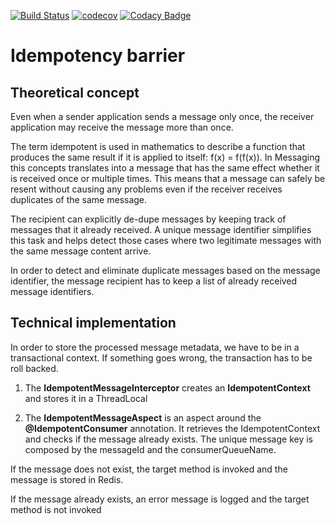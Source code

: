 [![Build Status][ci-img]][ci]
[![codecov](https://codecov.io/gh/ask4gilles/idempotency-barrier/branch/master/graph/badge.svg)](https://codecov.io/gh/ask4gilles/idempotency-barrier)
[![Codacy Badge](https://api.codacy.com/project/badge/Grade/7ee34d1388f549e1ad3298a967f388f0)](https://www.codacy.com/app/ask4gilles/idempotency-barrier?utm_source=github.com&amp;utm_medium=referral&amp;utm_content=ask4gilles/idempotency-barrier&amp;utm_campaign=Badge_Grade)

# Idempotency barrier
## Theoretical concept
Even when a sender application sends a message only once,
the receiver application may receive the message more than once.

The term idempotent is used in mathematics to describe a function that produces the same result 
if it is applied to itself: f(x) = f(f(x)). 
In Messaging this concepts translates into a message that has the same effect whether it is received 
once or multiple times. 
This means that a message can safely be resent without causing any problems even if the receiver receives 
duplicates of the same message.

The recipient can explicitly de-dupe messages by keeping track of messages that it already received. 
A unique message identifier simplifies this task and helps detect those cases where 
two legitimate messages with the same message content arrive.

In order to detect and eliminate duplicate messages based on the message identifier, 
the message recipient has to keep a list of already received message identifiers.

## Technical implementation

In order to store the processed message metadata, we have to be in a transactional context.
If something goes wrong, the transaction has to be roll backed.

1.  The **IdempotentMessageInterceptor** creates an **IdempotentContext** and stores it in a ThreadLocal

2.  The **IdempotentMessageAspect** is an aspect around the **@IdempotentConsumer** annotation. 
It retrieves the IdempotentContext and checks if the message already exists. 
The unique message key is composed by the messageId and the consumerQueueName.

If the message does not exist, the target method is invoked and the message is stored in Redis.

If the message already exists, an error message is logged and the target method is not invoked

[ci-img]: https://api.travis-ci.com/ask4gilles/idempotency-barrier.svg?branch=master
[ci]: https://travis-ci.com/ask4gilles/idempotency-barrier
